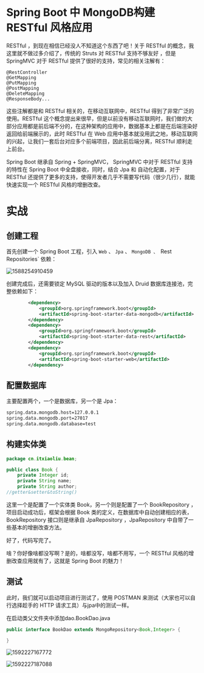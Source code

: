 # Spring Boot 中 MongoDB构建 RESTful 风格应用

RESTful ，到现在相信已经没人不知道这个东西了吧！关于 RESTful 的概念，我这里就不做过多介绍了，传统的 Struts 对 RESTful 支持不够友好 ，但是 SpringMVC 对于 RESTful 提供了很好的支持，常见的相关注解有：

```
@RestController
@GetMapping
@PutMapping
@PostMapping
@DeleteMapping
@ResponseBody...
```

这些注解都是和 RESTful 相关的，在移动互联网中，RESTful 得到了非常广泛的使用。RESTful 这个概念提出来很早，但是以前没有移动互联网时，我们做的大部分应用都是前后端不分的，在这种架构的应用中，数据基本上都是在后端渲染好返回给前端展示的，此时 RESTful 在 Web 应用中基本就没用武之地，移动互联网的兴起，让我们一套后台对应多个前端项目，因此前后端分离，RESTful 顺利走上前台。

Spring Boot 继承自 Spring + SpringMVC， SpringMVC 中对于 RESTful 支持的特性在 Spring Boot 中全盘接收，同时，结合 Jpa 和 自动化配置，对于 RESTful 还提供了更多的支持，使得开发者几乎不需要写代码（很少几行），就能快速实现一个 RESTful 风格的增删改查。

# 实战

## 创建工程

首先创建一个 Spring Boot 工程，引入 `Web` 、 `Jpa` 、 `MongoDB 、 `Rest Repositories` 依赖：

![1588254910459](C:\Users\MI\AppData\Roaming\Typora\typora-user-images\1588254910459.png)

创建完成后，还需要锁定 MySQL 驱动的版本以及加入 Druid 数据库连接池，完整依赖如下：

```xml
        <dependency>
            <groupId>org.springframework.boot</groupId>
            <artifactId>spring-boot-starter-data-mongodb</artifactId>
        </dependency>
        <dependency>
            <groupId>org.springframework.boot</groupId>
            <artifactId>spring-boot-starter-data-rest</artifactId>
        </dependency>
        <dependency>
            <groupId>org.springframework.boot</groupId>
            <artifactId>spring-boot-starter-web</artifactId>
        </dependency>
```

## 配置数据库

主要配置两个，一个是数据库，另一个是 Jpa：

```xml
spring.data.mongodb.host=127.0.0.1
spring.data.mongodb.port=27017
spring.data.mongodb.database=test

```



## 构建实体类

```java
package cn.itxiaoliu.bean;

public class Book {
    private Integer id;
    private String name;
    private String author;
//getter&setter&toString()
```

这里一个是配置了一个实体类 Book，另一个则是配置了一个 BookRepository ，项目启动成功后，框架会根据 Book 类的定义，在数据库中自动创建相应的表，BookRepository 接口则是继承自 JpaRepository ，JpaRepository 中自带了一些基本的增删改查方法。

好了，代码写完了。

啥？你好像啥都没写啊？是的，啥都没写，啥都不用写，一个 RESTful 风格的增删改查应用就有了，这就是 Spring Boot 的魅力！

## 测试

此时，我们就可以启动项目进行测试了，使用 POSTMAN 来测试（大家也可以自行选择趁手的 HTTP 请求工具）与jpa中的测试一样。

在启动类父文件夹中添加dao.BookDao.java



```java
public interface BookDao extends MongoRepository<Book,Integer> {

}

```

![1592227167772](C:\Users\MI\AppData\Roaming\Typora\typora-user-images\1592227167772.png)

![1592227187088](C:\Users\MI\AppData\Roaming\Typora\typora-user-images\1592227187088.png)